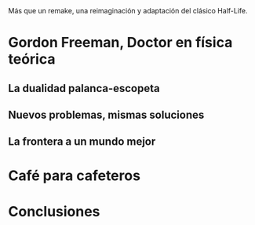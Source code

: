 

<div class="quote-shadowbox">
Más que un remake, una reimaginación y adaptación del clásico Half-Life.
</div>

<!--content-->

<h1>Gordon Freeman, Doctor en física teórica</h1>

<h2>La dualidad palanca-escopeta</h2>

<h2>Nuevos problemas, mismas soluciones</h2>

<h2>La frontera a un mundo mejor</h2>

<h1>Café para cafeteros</h1>

<h1>Conclusiones</h1>
